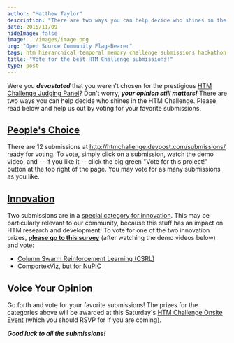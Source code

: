 ```yaml
---
author: "Matthew Taylor"
description: "There are two ways you can help decide who shines in the HTM Challenge. Please read below and help us out by voting for your favorite submissions."
date: 2015/11/09
hideImage: false
image: ../images/image.png
org: "Open Source Community Flag-Bearer"
tags: htm hierarchical temporal memory challenge submissions hackathon results
title: "Vote for the best HTM Challenge submissions!"
type: post
---
```


Were you ***devastated*** that you weren't chosen for the prestigious
[HTM Challenge Judging Panel](http://htmchallenge.devpost.com/#judges)? Don't
worry, ***your opinion still matters!*** There are two ways you can help decide
who shines in the HTM Challenge. Please read below and help us out by voting for
your favorite submissions.

## [People's Choice](http://htmchallenge.devpost.com/submissions/)

There are 12 submissions at <http://htmchallenge.devpost.com/submissions/> ready
for voting. To vote, simply click on a submission, watch the demo video, and --
if you like it -- click the big green "Vote for this project!" button at the top
right of the page. You may vote for as many submissions as you like.

## [Innovation](https://www.surveymonkey.com/r/HTMInnovation)

Two submissions are in a
[special category for innovation](http://htmchallenge.devpost.com/updates/4305-new-prize-for-innovation).
This may be particularly relevant to our community, because this stuff has an
impact on HTM research and development! To vote for one of the two innovation
prizes, [**please go to this survey**](https://www.surveymonkey.com/r/HTMInnovation)
(after watching the demo videos below) and vote:

- [Column Swarm Reinforcement Learning (CSRL)](http://devpost.com/software/column-swarm-reinforcement-learning)
- [ComportexViz, but for NuPIC](http://devpost.com/software/comportexviz-but-for-nupic)

## Voice Your Opinion

Go forth and vote for your favorite submissions! The prizes for the categories
above will be awarded at this Saturday's
[HTM Challenge Onsite Event](http://www.meetup.com/numenta/events/224711586/)
(which you should RSVP for if you are coming).

***Good luck to all the submissions!***
